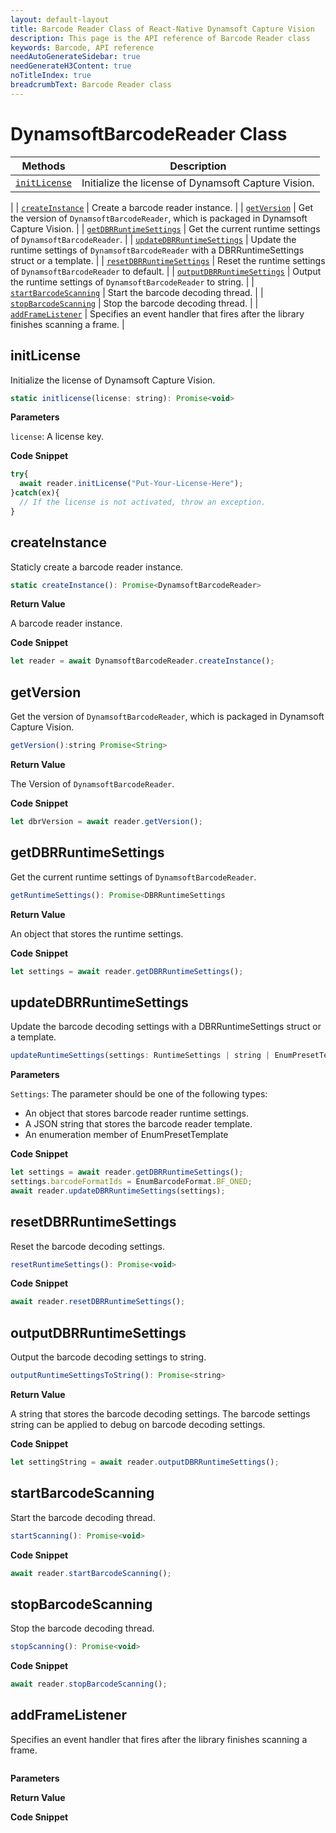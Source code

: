 ```yaml
---
layout: default-layout
title: Barcode Reader Class of React-Native Dynamsoft Capture Vision
description: This page is the API reference of Barcode Reader class
keywords: Barcode, API reference
needAutoGenerateSidebar: true
needGenerateH3Content: true
noTitleIndex: true
breadcrumbText: Barcode Reader class
---
```


# DynamsoftBarcodeReader Class

| Methods | Description |
| ------- | ----------- |
| [`initLicense`](#initlicense) | Initialize the license of Dynamsoft Capture Vision.
 |
| [`createInstance`](#createinstance) | Create a barcode reader instance. |
| [`getVersion`](#getversion) | Get the version of `DynamsoftBarcodeReader`, which is packaged in Dynamsoft Capture Vision. |
| [`getDBRRuntimeSettings`](#getdbrruntimesettings) | Get the current runtime settings of `DynamsoftBarcodeReader`. |
| [`updateDBRRuntimeSettings`](#updatedbrruntimesettings) | Update the runtime settings of `DynamsoftBarcodeReader` with a DBRRuntimeSettings struct or a template. |
| [`resetDBRRuntimeSettings`](#resetdbrruntimesettings) | Reset the runtime settings of `DynamsoftBarcodeReader` to default. |
| [`outputDBRRuntimeSettings`](#outputdbrruntimesettings) | Output the runtime settings of `DynamsoftBarcodeReader` to string. |
| [`startBarcodeScanning`](#startbarcodescanning) | Start the barcode decoding thread. |
| [`stopBarcodeScanning`](#stopbarcodescanning) | Stop the barcode decoding thread. |
| [`addFrameListener`](#addframelistener) | Specifies an event handler that fires after the library finishes scanning a frame. |

## initLicense

Initialize the license of Dynamsoft Capture Vision.

```js
static initlicense(license: string): Promise<void>
```

**Parameters**

`license`: A license key.

**Code Snippet**

```js
try{
  await reader.initLicense("Put-Your-License-Here");
}catch(ex){
  // If the license is not activated, throw an exception.
}
```

## createInstance

Staticly create a barcode reader instance.

```js
static createInstance(): Promise<DynamsoftBarcodeReader>
```

**Return Value**

A barcode reader instance.

**Code Snippet**

```js
let reader = await DynamsoftBarcodeReader.createInstance();
```

## getVersion

Get the version of `DynamsoftBarcodeReader`, which is packaged in Dynamsoft Capture Vision.

```js
getVersion():string Promise<String>
```

**Return Value**

The Version of `DynamsoftBarcodeReader`.

**Code Snippet**

```js
let dbrVersion = await reader.getVersion();
```

## getDBRRuntimeSettings

Get the current runtime settings of `DynamsoftBarcodeReader`.

```js
getRuntimeSettings(): Promise<DBRRuntimeSettings
```

**Return Value**

An object that stores the runtime settings.

**Code Snippet**

```js
let settings = await reader.getDBRRuntimeSettings();
```

## updateDBRRuntimeSettings

Update the barcode decoding settings with a DBRRuntimeSettings struct or a template.

```js
updateRuntimeSettings(settings: RuntimeSettings | string | EnumPresetTemplate): Promise<void>
```

**Parameters**

`Settings`: The parameter should be one of the following types:

- An object that stores barcode reader runtime settings.
- A JSON string that stores the barcode reader template.
- An enumeration member of EnumPresetTemplate

**Code Snippet**

```js
let settings = await reader.getDBRRuntimeSettings();
settings.barcodeFormatIds = EnumBarcodeFormat.BF_ONED;
await reader.updateDBRRuntimeSettings(settings);
```

## resetDBRRuntimeSettings

Reset the barcode decoding settings.

```js
resetRuntimeSettings(): Promise<void>
```

**Code Snippet**

```js
await reader.resetDBRRuntimeSettings();
```

## outputDBRRuntimeSettings

Output the barcode decoding settings to string.

```js
outputRuntimeSettingsToString(): Promise<string>
```

**Return Value**

A string that stores the barcode decoding settings. The barcode settings string can be applied to debug on barcode decoding settings.

**Code Snippet**

```js
let settingString = await reader.outputDBRRuntimeSettings();
```

## startBarcodeScanning

Start the barcode decoding thread.

```js
startScanning(): Promise<void>
```

**Code Snippet**

```js
await reader.startBarcodeScanning();
```

## stopBarcodeScanning

Stop the barcode decoding thread.

```js
stopScanning(): Promise<void>
```

**Code Snippet**

```js
await reader.stopBarcodeScanning();
```

## addFrameListener

Specifies an event handler that fires after the library finishes scanning a frame.

```js

```

**Parameters**

**Return Value**

**Code Snippet**

```js

```
